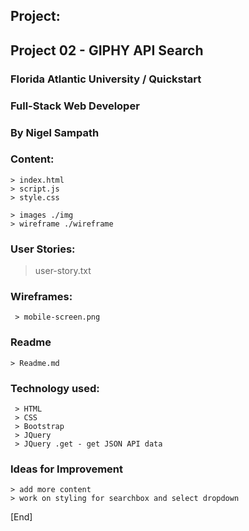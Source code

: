 
##  Project:
##  Project 02 - GIPHY API Search
   
### Florida Atlantic University / Quickstart
### Full-Stack Web Developer
### By Nigel Sampath




### Content:

    > index.html
    > script.js
    > style.css

    > images ./img
    > wireframe ./wireframe

   
### User Stories:
   > user-story.txt

   
### Wireframes:
     > mobile-screen.png




### Readme
    > Readme.md




###  Technology used:
     > HTML
     > CSS
     > Bootstrap
     > JQuery
     > JQuery .get - get JSON API data






### Ideas for Improvement 
    > add more content
    > work on styling for searchbox and select dropdown



[End]
